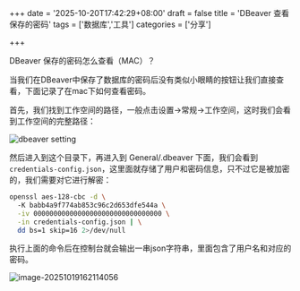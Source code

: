 +++
date = '2025-10-20T17:42:29+08:00'
draft = false
title = 'DBeaver 查看保存的密码'
tags = ['数据库','工具']
categories = ['分享']

+++

DBeaver 保存的密码怎么查看（MAC）？

当我们在DBeaver中保存了数据库的密码后没有类似小眼睛的按钮让我们直接查看，下面记录了在mac下如何查看密码。

首先，我们找到工作空间的路径，一般点击设置->常规->工作空间，这时我们会看到工作空间的完整路径：

![dbeaver setting](https://file.hubianluanma.com/u/TRD0Eo.png)

然后进入到这个目录下，再进入到 General/.dbeaver 下面，我们会看到 `credentials-config.json`，这里面就存储了用户和密码信息，只不过它是被加密的，我们需要对它进行解密：

```bash
openssl aes-128-cbc -d \                                                               🐍 base
  -K babb4a9f774ab853c96c2d653dfe544a \
  -iv 00000000000000000000000000000000 \
  -in credentials-config.json | \
  dd bs=1 skip=16 2>/dev/null
```

执行上面的命令后在控制台就会输出一串json字符串，里面包含了用户名和对应的密码。

![image-20251019162114056](https://file.hubianluanma.com/u/T6QlGx.png)

